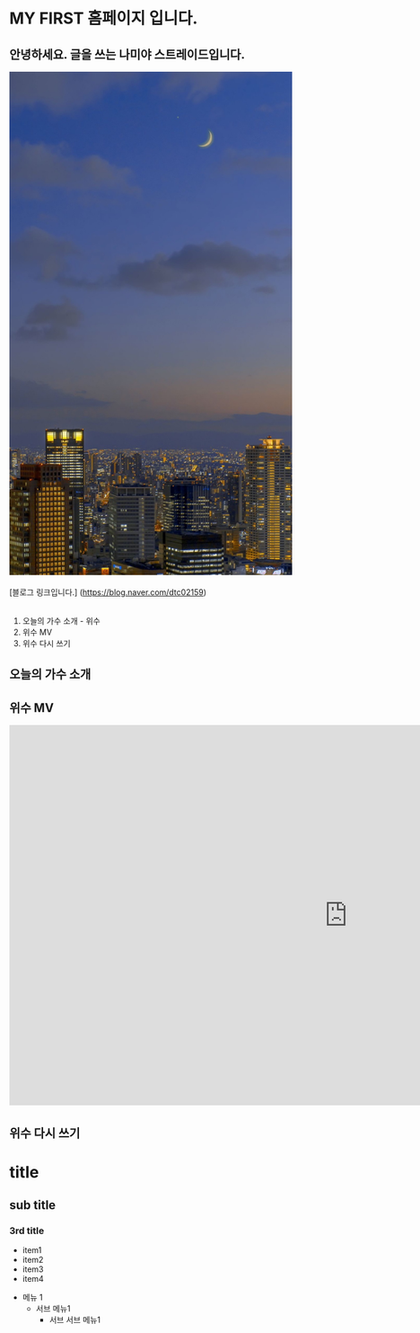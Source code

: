 # MY FIRST 홈페이지 입니다.
## 안녕하세요. 글을 쓰는 나미야 스트레이드입니다.
<img src="CAT.jfif"/> <br> <br>
[블로그 링크입니다.] (https://blog.naver.com/dtc02159)<br><br>


1. 오늘의 가수 소개 - 위수
2. 위수 MV
3. 위수 다시 쓰기

## 오늘의 가수 소개


## 위수 MV

<iframe width="1204" height="677" src="https://www.youtube.com/embed/Qfcu3Y4ixjI?list=RDQfcu3Y4ixjI" title="[MV] 위수 (WISUE) - 하필이면 사랑이 왜 거기에 있었을까? / Official Music Video" frameborder="0" allow="accelerometer; autoplay; clipboard-write; encrypted-media; gyroscope; picture-in-picture; web-share" referrerpolicy="strict-origin-when-cross-origin" allowfullscreen></iframe>

## 위수 다시 쓰기

   
# title
## sub title
### 3rd title

 - item1
 - item2
 - item3
 - item4

* 메뉴 1
  + 서브 메뉴1
    - 서브 서브 메뉴1
